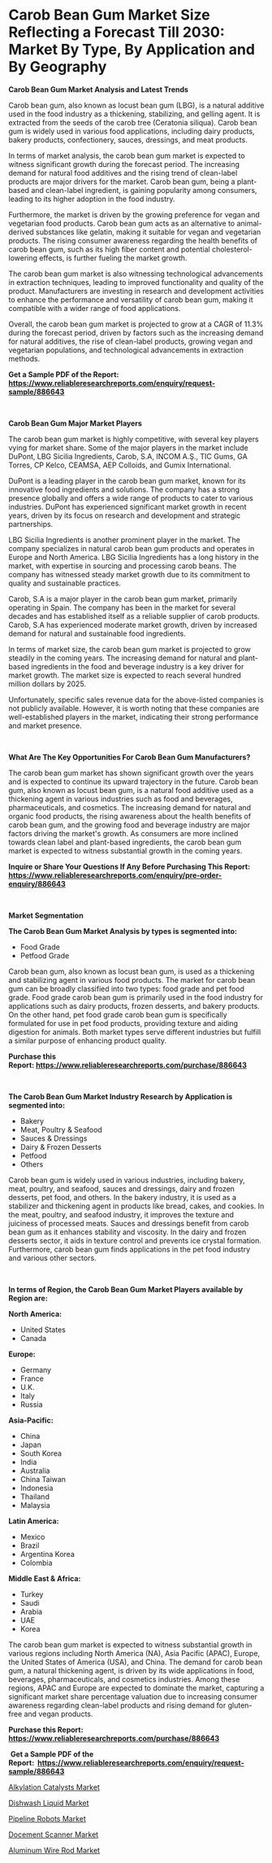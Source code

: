<p><h1>Carob Bean Gum Market Size Reflecting a Forecast Till 2030: Market By Type, By Application and By Geography</h1></p><p><strong>Carob Bean Gum Market Analysis and Latest Trends</strong></p>
<p><p>Carob bean gum, also known as locust bean gum (LBG), is a natural additive used in the food industry as a thickening, stabilizing, and gelling agent. It is extracted from the seeds of the carob tree (Ceratonia siliqua). Carob bean gum is widely used in various food applications, including dairy products, bakery products, confectionery, sauces, dressings, and meat products.</p><p>In terms of market analysis, the carob bean gum market is expected to witness significant growth during the forecast period. The increasing demand for natural food additives and the rising trend of clean-label products are major drivers for the market. Carob bean gum, being a plant-based and clean-label ingredient, is gaining popularity among consumers, leading to its higher adoption in the food industry.</p><p>Furthermore, the market is driven by the growing preference for vegan and vegetarian food products. Carob bean gum acts as an alternative to animal-derived substances like gelatin, making it suitable for vegan and vegetarian products. The rising consumer awareness regarding the health benefits of carob bean gum, such as its high fiber content and potential cholesterol-lowering effects, is further fueling the market growth.</p><p>The carob bean gum market is also witnessing technological advancements in extraction techniques, leading to improved functionality and quality of the product. Manufacturers are investing in research and development activities to enhance the performance and versatility of carob bean gum, making it compatible with a wider range of food applications.</p><p>Overall, the carob bean gum market is projected to grow at a CAGR of 11.3% during the forecast period, driven by factors such as the increasing demand for natural additives, the rise of clean-label products, growing vegan and vegetarian populations, and technological advancements in extraction methods.</p></p>
<p><strong>Get a Sample PDF of the Report:&nbsp; <a href="https://www.reliableresearchreports.com/enquiry/request-sample/886643">https://www.reliableresearchreports.com/enquiry/request-sample/886643</a></strong></p>
<p>&nbsp;</p>
<p><strong>Carob Bean Gum Major Market Players</strong></p>
<p><p>The carob bean gum market is highly competitive, with several key players vying for market share. Some of the major players in the market include DuPont, LBG Sicilia Ingredients, Carob, S.A, INCOM A.Ş., TIC Gums, GA Torres, CP Kelco, CEAMSA, AEP Colloids, and Gumix International.</p><p>DuPont is a leading player in the carob bean gum market, known for its innovative food ingredients and solutions. The company has a strong presence globally and offers a wide range of products to cater to various industries. DuPont has experienced significant market growth in recent years, driven by its focus on research and development and strategic partnerships.</p><p>LBG Sicilia Ingredients is another prominent player in the market. The company specializes in natural carob bean gum products and operates in Europe and North America. LBG Sicilia Ingredients has a long history in the market, with expertise in sourcing and processing carob beans. The company has witnessed steady market growth due to its commitment to quality and sustainable practices.</p><p>Carob, S.A is a major player in the carob bean gum market, primarily operating in Spain. The company has been in the market for several decades and has established itself as a reliable supplier of carob products. Carob, S.A has experienced moderate market growth, driven by increased demand for natural and sustainable food ingredients.</p><p>In terms of market size, the carob bean gum market is projected to grow steadily in the coming years. The increasing demand for natural and plant-based ingredients in the food and beverage industry is a key driver for market growth. The market size is expected to reach several hundred million dollars by 2025.</p><p>Unfortunately, specific sales revenue data for the above-listed companies is not publicly available. However, it is worth noting that these companies are well-established players in the market, indicating their strong performance and market presence.</p></p>
<p>&nbsp;</p>
<p><strong>What Are The Key Opportunities For Carob Bean Gum Manufacturers?</strong></p>
<p><p>The carob bean gum market has shown significant growth over the years and is expected to continue its upward trajectory in the future. Carob bean gum, also known as locust bean gum, is a natural food additive used as a thickening agent in various industries such as food and beverages, pharmaceuticals, and cosmetics. The increasing demand for natural and organic food products, the rising awareness about the health benefits of carob bean gum, and the growing food and beverage industry are major factors driving the market's growth. As consumers are more inclined towards clean label and plant-based ingredients, the carob bean gum market is expected to witness substantial growth in the coming years.</p></p>
<p><strong>Inquire or Share Your Questions If Any Before Purchasing This Report: <a href="https://www.reliableresearchreports.com/enquiry/pre-order-enquiry/886643">https://www.reliableresearchreports.com/enquiry/pre-order-enquiry/886643</a></strong></p>
<p>&nbsp;</p>
<p><strong>Market Segmentation</strong></p>
<p><strong>The Carob Bean Gum Market Analysis by types is segmented into:</strong></p>
<p><ul><li>Food Grade</li><li>Petfood Grade</li></ul></p>
<p><p>Carob bean gum, also known as locust bean gum, is used as a thickening and stabilizing agent in various food products. The market for carob bean gum can be broadly classified into two types: food grade and pet food grade. Food grade carob bean gum is primarily used in the food industry for applications such as dairy products, frozen desserts, and bakery products. On the other hand, pet food grade carob bean gum is specifically formulated for use in pet food products, providing texture and aiding digestion for animals. Both market types serve different industries but fulfill a similar purpose of enhancing product quality.</p></p>
<p><strong>Purchase this Report:&nbsp;<a href="https://www.reliableresearchreports.com/purchase/886643">https://www.reliableresearchreports.com/purchase/886643</a></strong></p>
<p>&nbsp;</p>
<p><strong>The Carob Bean Gum Market Industry Research by Application is segmented into:</strong></p>
<p><ul><li>Bakery</li><li>Meat, Poultry & Seafood</li><li>Sauces & Dressings</li><li>Dairy & Frozen Desserts</li><li>Petfood</li><li>Others</li></ul></p>
<p><p>Carob bean gum is widely used in various industries, including bakery, meat, poultry, and seafood, sauces and dressings, dairy and frozen desserts, pet food, and others. In the bakery industry, it is used as a stabilizer and thickening agent in products like bread, cakes, and cookies. In the meat, poultry, and seafood industry, it improves the texture and juiciness of processed meats. Sauces and dressings benefit from carob bean gum as it enhances stability and viscosity. In the dairy and frozen desserts sector, it aids in texture control and prevents ice crystal formation. Furthermore, carob bean gum finds applications in the pet food industry and various other sectors.</p></p>
<p>&nbsp;</p>
<p><strong>In terms of Region, the Carob Bean Gum Market Players available by Region are:</strong></p>
<p>
    <p> <strong> North America: </strong>
        <ul>
            <li>United States</li>
            <li>Canada</li>
        </ul>
        </p> 
    <p> <strong> Europe: </strong>
        <ul>
            <li>Germany</li>
            <li>France</li>
            <li>U.K.</li>
            <li>Italy</li>
            <li>Russia</li>
        </ul>
        </p> 
    <p> <strong> Asia-Pacific: </strong>
        <ul>
            <li>China</li>
            <li>Japan</li>
            <li>South Korea</li>
            <li>India</li>
            <li>Australia</li>
            <li>China Taiwan</li>
            <li>Indonesia</li>
            <li>Thailand</li>
            <li>Malaysia</li>
        </ul>
        </p> 
    <p> <strong> Latin America: </strong>
        <ul>
            <li>Mexico</li>
            <li>Brazil</li>
            <li>Argentina Korea</li>
            <li>Colombia</li>
        </ul>
        </p> 
    <p> <strong> Middle East & Africa: </strong>
        <ul>
            <li>Turkey</li>
            <li>Saudi</li>
            <li>Arabia</li>
            <li>UAE</li>
            <li>Korea</li>
        </ul>
    </p>
    </p>
<p><p>The carob bean gum market is expected to witness substantial growth in various regions including North America (NA), Asia Pacific (APAC), Europe, the United States of America (USA), and China. The demand for carob bean gum, a natural thickening agent, is driven by its wide applications in food, beverages, pharmaceuticals, and cosmetics industries. Among these regions, APAC and Europe are expected to dominate the market, capturing a significant market share percentage valuation due to increasing consumer awareness regarding clean-label products and rising demand for gluten-free and vegan products.</p></p>
<p><strong>Purchase this Report: <a href="https://www.reliableresearchreports.com/purchase/886643">https://www.reliableresearchreports.com/purchase/886643</a></strong></p>
<p>&nbsp;<strong>Get a Sample PDF of the Report:&nbsp;&nbsp;<a href="https://www.reliableresearchreports.com/enquiry/request-sample/886643">https://www.reliableresearchreports.com/enquiry/request-sample/886643</a></strong></p>
<p><strong></strong></p>
<p><p><a href="https://github.com/gulaimolin/Market-Research-Report-List-1/blob/main/alkylation-catalysts-market.md">Alkylation Catalysts Market</a></p><p><a href="https://medium.com/@siennaferry2023/dishwash-liquid-market-analysis-its-cagr-market-segmentation-and-global-industry-overview-7f303dd8ae20">Dishwash Liquid Market</a></p><p><a href="https://medium.com/@earn.only.flood/pipeline-robots-market-insight-market-trends-growth-forecasted-from-2023-to-2030-ddb577daff9e">Pipeline Robots Market</a></p><p><a href="https://medium.com/@russpollich/docement-scanner-market-furnishes-information-on-market-share-market-trends-and-market-growth-f14d8d554931">Docement Scanner Market</a></p><p><a href="https://github.com/ruslanpoljakovrd177/Market-Research-Report-List-1/blob/main/aluminum-wire-rod-market.md">Aluminum Wire Rod Market</a></p></p>